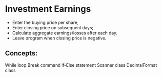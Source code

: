 # Investment Earnings

- Enter the buying price per share;
- Enter closing price on subsequent days;
- Calculate aggregate earnings/losses after each day;
- Leave program when closing price is negative.

## Concepts:

While loop
Break command
If-Else statement
Scanner class
DecimalFormat class
